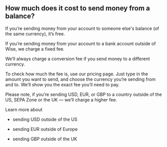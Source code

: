 ## How much does it cost to send money from a balance?  
If you’re sending money from your account to someone else's balance (of the same currency), it’s free.

If you’re sending money from your account to a bank account outside of Wise, we charge a fixed fee. 

We’ll always charge a conversion fee if you send money to a different currency.

To check how much the fee is, use our pricing page. Just type in the amount you want to send, and choose the currency you’re sending from and to. We’ll show you the exact fee you’ll need to pay. 

Please note, if you’re sending USD, EUR, or GBP to a country outside of the US, SEPA Zone or the UK — we’ll charge a higher fee. 

Learn more about 

  * sending USD outside of the US

  * sending EUR outside of Europe

  * sending GBP outside of the UK